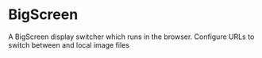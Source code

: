 BigScreen
=========

A BigScreen display switcher which runs in the browser. Configure URLs to switch between and local image files
